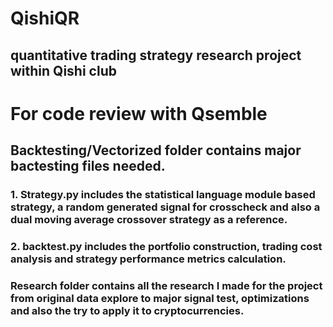 # QishiQR
## quantitative trading strategy research project within Qishi club

# For code review with Qsemble

## Backtesting/Vectorized folder contains major bactesting files needed. 
### 1. Strategy.py includes the statistical language module based strategy, a random generated signal for crosscheck and also a dual moving average crossover strategy as a reference.
### 2. backtest.py includes the portfolio construction, trading cost analysis and strategy performance metrics calculation.

### Research folder contains all the research I made for the project from original data explore to major signal test, optimizations and also the try to apply it to cryptocurrencies.
